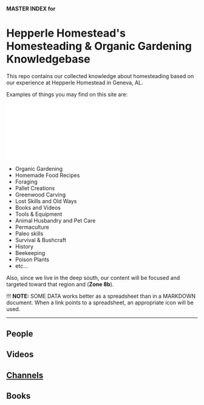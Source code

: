 <link rel="stylesheet" href="_css/main.css">

#### MASTER INDEX for
# Hepperle Homestead's Homesteading & Organic Gardening Knowledgebase

This repo contains our collected knowledge about homesteading based on our experience at Hepperle Homestead in Geneva, AL.

Examples of things you may find on this site are:

![](/_css/main.css)

- Organic Gardening
- Homemade Food Recipes
- Foraging
- Pallet Creations
- Greenwood Carving
- Lost Skills and Old Ways
- Books and Videos
- Tools & Equipment
- Animal Husbandry and Pet Care
- Permaculture
- Paleo skills
- Survival & Bushcraft
- History
- Beekeeping
- Poison Plants
- etc...

Also, since we live in the deep south, our content will be focused and targeted toward that region and (**Zone 8b**).

!!! **NOTE:** SOME DATA works better as a spreadsheet than in a MARKDOWN document. When a link points to a spreadsheet, an appropriate icon will be used.

---

## People


## Videos

## [Channels](/channels/index.md)


## Books

